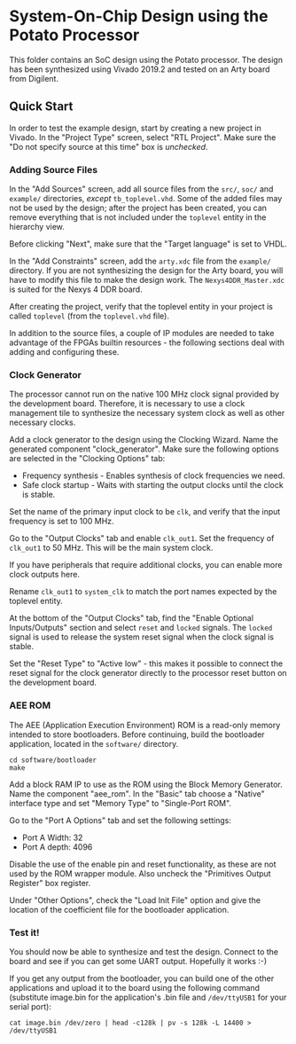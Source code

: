 # System-On-Chip Design using the Potato Processor

This folder contains an SoC design using the Potato processor. The design
has been synthesized using Vivado 2019.2 and tested on an Arty board from
Digilent.

## Quick Start

In order to test the example design, start by creating a new project in
Vivado. In the "Project Type" screen, select "RTL Project". Make sure
the "Do not specify source at this time" box is *unchecked*.

### Adding Source Files

In the "Add Sources" screen, add all source files from the `src/`, `soc/`
and `example/` directories, *except* `tb_toplevel.vhd`. Some of the added
files may not be used by the design; after the project has been created,
you can remove everything that is not included under the `toplevel` entity
in the hierarchy view.

Before clicking "Next", make sure that the "Target language" is set to VHDL.

In the "Add Constraints" screen, add the `arty.xdc` file from the `example/`
directory. If you are not synthesizing the design for the Arty board, you
will have to modify this file to make the design work. The `Nexys4DDR_Master.xdc` is suited for the Nexys 4 DDR board.

After creating the project, verify that the toplevel entity in your project
is called `toplevel` (from the `toplevel.vhd` file).

In addition to the source files, a couple of IP modules are needed to take
advantage of the FPGAs builtin resources - the following sections deal with
adding and configuring these.

### Clock Generator

The processor cannot run on the native 100 MHz clock signal provided
by the development board. Therefore, it is necessary to use a clock management
tile to synthesize the necessary system clock as well as other necessary clocks.

Add a clock generator to the design using the Clocking Wizard. Name the generated
component "clock_generator". Make sure the following options are selected in the
"Clocking Options" tab:

* Frequency synthesis - Enables synthesis of clock frequencies we need.
* Safe clock startup - Waits with starting the output clocks until the clock is stable.

Set the name of the primary input clock to be `clk`, and verify that the input
frequency is set to 100 MHz.

Go to the "Output Clocks" tab and enable `clk_out1`. Set the frequency
of `clk_out1` to 50 MHz. This will be the main system clock.

If you have peripherals that require additional clocks, you can enable more clock
outputs here.

Rename `clk_out1` to `system_clk` to match the port names expected by the toplevel entity.

At the bottom of the "Output Clocks" tab, find the "Enable Optional Inputs/Outputs"
section and select `reset` and `locked` signals. The `locked` signal is used to
release the system reset signal when the clock signal is stable.

Set the "Reset Type" to "Active low" - this makes it possible to connect the reset
signal for the clock generator directly to the processor reset button on the development
board.

### AEE ROM

The AEE (Application Execution Environment) ROM is a read-only memory intended to
store bootloaders. Before continuing, build the bootloader application, located in
the `software/` directory.

    cd software/bootloader
    make

Add a block RAM IP to use as the ROM using the Block Memory Generator. Name the component
"aee_rom". In the "Basic" tab choose a "Native" interface type and set "Memory Type" to
"Single-Port ROM".

Go to the "Port A Options" tab and set the following settings:

* Port A Width: 32
* Port A depth: 4096

Disable the use of the enable pin and reset functionality, as these are not
used by the ROM wrapper module. Also uncheck the "Primitives Output Register" box register.

Under "Other Options", check the "Load Init File" option and give the location
of the coefficient file for the bootloader application.

### Test it!

You should now be able to synthesize and test the design. Connect to the board and see if
you can get some UART output. Hopefully it works :-)

If you get any output from the bootloader, you can build one of the other applications
and upload it to the board using the following command (substitute image.bin for the
application's .bin file and `/dev/ttyUSB1` for your serial port):

`cat image.bin /dev/zero | head -c128k | pv -s 128k -L 14400 > /dev/ttyUSB1`

